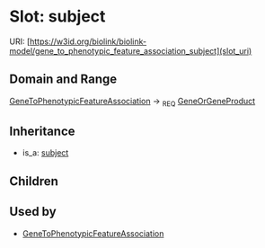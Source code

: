 # Slot: subject




URI: [https://w3id.org/biolink/biolink-model/gene_to_phenotypic_feature_association_subject](slot_uri)
## Domain and Range

[GeneToPhenotypicFeatureAssociation](GeneToPhenotypicFeatureAssociation.md) ->  <sub>REQ</sub> [GeneOrGeneProduct](GeneOrGeneProduct.md)
## Inheritance

 *  is_a: [subject](subject.md)
## Children

## Used by

 * [GeneToPhenotypicFeatureAssociation](GeneToPhenotypicFeatureAssociation.md)
